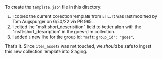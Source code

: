 To create the `template.json` file in this directory:
1. I copied the current collection template from ETL. It was last modified by Tom Augspurger on 6/30/22 via PR 965.
2. I edited the "msft:short_descripition" field to better align with the "msft:short_description" in the goes-glm collection. 
3. I added a new line for the group id: `"msft:group_id": "goes",`

That's it. Since `item_assets` was not touched, we _should_ be safe to ingest this new collection template into Staging.
